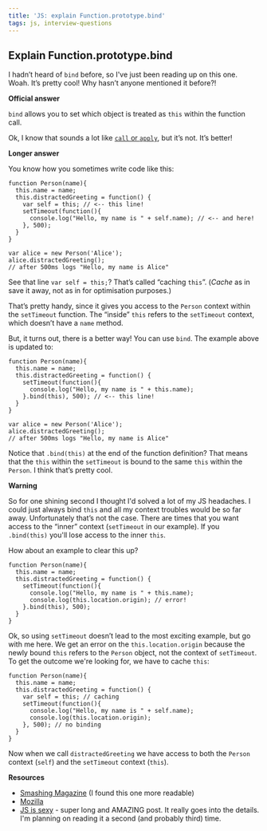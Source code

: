 ```yaml
---
title: 'JS: explain Function.prototype.bind'
tags: js, interview-questions
---
```


## Explain Function.prototype.bind

I hadn’t heard of `bind` before, so I've just been reading up on this one. Woah. It’s pretty cool! Why hasn’t anyone mentioned it before?!

__Official answer__

`bind` allows you to set which object is treated as `this` within the function call.

Ok, I know that sounds a lot like [`call` or `apply`](/blog/2014/call-vs-apply/), but it’s not. It’s better!

__Longer answer__

You know how you sometimes write code like this:

```
function Person(name){
  this.name = name;
  this.distractedGreeting = function() {
    var self = this; // <-- this line!
    setTimeout(function(){
      console.log("Hello, my name is " + self.name); // <-- and here!
    }, 500);
  }
}

var alice = new Person('Alice');
alice.distractedGreeting();
// after 500ms logs "Hello, my name is Alice"
```

See that line `var self = this;`? That’s called “caching `this`”. (*Cache* as in save it away, not as in for optimisation purposes.)

That’s pretty handy, since it gives you access to the `Person` context within the `setTimeout` function. The “inside” `this` refers to the `setTimeout` context, which doesn’t have a `name` method.

But, it turns out, there is a better way! You can use `bind`. The example above is updated to:

```
function Person(name){
  this.name = name;
  this.distractedGreeting = function() {
    setTimeout(function(){
      console.log("Hello, my name is " + this.name);
    }.bind(this), 500); // <-- this line!
  }
}

var alice = new Person('Alice');
alice.distractedGreeting();
// after 500ms logs "Hello, my name is Alice"
```

Notice that `.bind(this)` at the end of the function definition? That means that the `this` within the `setTimeout` is bound to the same `this` within the `Person`. I think that’s pretty cool.

__Warning__

So for one shining second I thought I'd solved a lot of my JS headaches. I could just always bind `this` and all my context troubles would be so far away. Unfortunately that’s not the case. There are times that you want access to the “inner” context (`setTimeout` in our example). If you `.bind(this)` you'll lose access to the inner `this`.

How about an example to clear this up?

```
function Person(name){
  this.name = name;
  this.distractedGreeting = function() {
    setTimeout(function(){
      console.log("Hello, my name is " + this.name);
      console.log(this.location.origin); // error!
    }.bind(this), 500);
  }
}
```

Ok, so using `setTimeout` doesn’t lead to the most exciting example, but go with me here. We get an error on the `this.location.origin` because the newly bound `this` refers to the `Person` object, not the context of `setTimeout`. To get the outcome we're looking for, we have to cache `this`:


```
function Person(name){
  this.name = name;
  this.distractedGreeting = function() {
    var self = this; // caching
    setTimeout(function(){
      console.log("Hello, my name is " + self.name);
      console.log(this.location.origin);
    }, 500); // no binding
  }
}
```

Now when we call `distractedGreeting` we have access to both the `Person` context (`self`) and the `setTimeout` context (`this`).

__Resources__

* [Smashing Magazine](http://www.smashingmagazine.com/2014/01/23/understanding-javascript-function-prototype-bind/) (I found this one more readable)
* [Mozilla](https://developer.mozilla.org/en-US/docs/Web/JavaScript/Reference/Global_Objects/Function/bind)
* [JS is sexy](http://javascriptissexy.com/javascript-apply-call-and-bind-methods-are-essential-for-javascript-professionals/?WPACFallback=1&WPACRandom=1417428763444) - super long and AMAZING post. It really goes into the details. I'm planning on reading it a second (and probably third) time.
